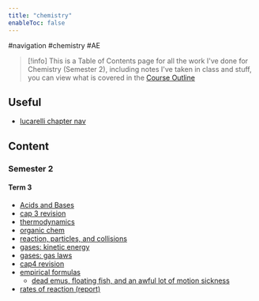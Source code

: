 ```yaml
---
title: "chemistry"
enableToc: false
---
```

#navigation #chemistry #AE

> [!info]
> This is a Table of Contents page for all the work I've done for Chemistry (Semester 2), including notes I've taken in class and stuff, you can view what is covered in the [Course Outline](notes/AE/CHEMISTRY/courseOutline.md)
## Useful
- [lucarelli chapter nav](notes/AE/CHEMISTRY/lucarelli.md)
## Content

### Semester 2
#### Term 3
- [Acids and Bases](notes/AE/CHEMISTRY/acidsAndBases.md)
- [cap 3 revision](notes/AE/CHEMISTRY/CAP3.md)
- [thermodynamics](notes/AE/CHEMISTRY/thermodynamics.md)
- [organic chem](notes/AE/CHEMISTRY/organicChem.md)
- [reaction, particles, and collisions](notes/AE/CHEMISTRY/reactionsParticlesAndCollisions.md)
- [gases: kinetic energy](notes/AE/CHEMISTRY/kineticEnergy.md)
- [gases: gas laws](notes/AE/CHEMISTRY/gases.md)
- [cap4 revision](notes/AE/CHEMISTRY/CAP4.md)
- [empirical formulas](notes/AE/CHEMISTRY/empiricalFormula)
	- [dead emus, floating fish, and an awful lot of motion sickness](notes/AE/CHEMISTRY/aboriginalCaseStudy.md)
- [rates of reaction (report)](notes/AE/CHEMISTRY/ratesOfReactionReport.md)